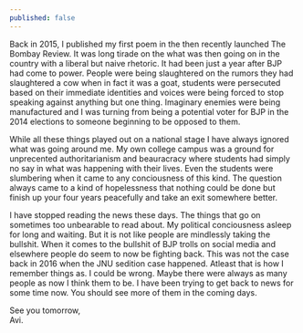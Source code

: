 ```yaml
---
published: false
---
```

Back in 2015, I published my first poem in the then recently launched The Bombay Review. It was long tirade on the what was then going on in the country with a liberal but naive rhetoric. It had been just a year after BJP had come to power. People were being slaughtered on the rumors they had slaughtered a cow when in fact it was a goat, students were persecuted based on their immediate identities and voices were being forced to stop speaking against anything but one thing. Imaginary enemies were being manufactured and I was turning from being a potential voter for BJP in the 2014 elections to someone beginning to be opposed to them. 

While all these things played out on a national stage I have always ignored what was going around me. My own college campus was a ground for unprecented authoritarianism and beauracracy where students had simply no say in what was happening with their lives. Even the students were slumbering when it came to any conciousness of this kind. The question always came to a kind of hopelessness that nothing could be done but finish up your four years peacefully and take an exit somewhere better. 

I have stopped reading the news these days. The things that go on sometimes too unbearable to read about. My political conciousness asleep for long and waiting. But it is not like people are mindlessly taking the bullshit. When it comes to the bullshit of BJP trolls on social media and elsewhere people do seem to now be fighting back. This was not the case back in 2016 when the JNU sedition case happened. Atleast that is how I remember things as. I could be wrong. Maybe there were always as many people as now I think them to be. I have been trying to get back to news for some time now. You should see more of them in the coming days.

See you tomorrow,  
Avi.